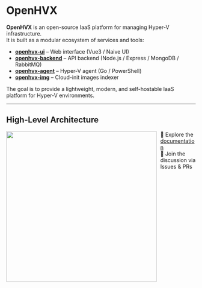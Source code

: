 # OpenHVX

**OpenHVX** is an open-source IaaS platform for managing Hyper-V infrastructure.  
It is built as a modular ecosystem of services and tools:

- **[openhvx-ui](https://github.com/OpenHVX/openhvx-ui)** – Web interface (Vue3 / Naive UI)  
- **[openhvx-backend](https://github.com/OpenHVX/openhvx-backend)** – API backend (Node.js / Express / MongoDB / RabbitMQ)  
- **[openhvx-agent](https://github.com/OpenHVX/openhvx-agent)** – Hyper-V agent (Go / PowerShell)  
- **[openhvx-img](https://github.com/OpenHVX/openhvx-img)** – Cloud-init images indexer  

The goal is to provide a lightweight, modern, and self-hostable IaaS platform for Hyper-V environments.

---
## High-Level Architecture
<img src="./img/diagram.jpeg"
     style="float: left; margin-right: 10px;" width=400/>

🔗 Explore the [documentation](https://github.com/OpenHVX)  
💬 Join the discussion via Issues & PRs
